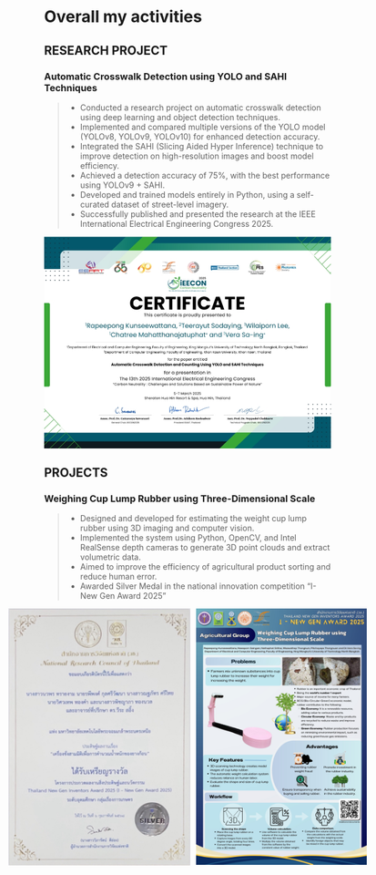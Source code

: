 # **Overall my activities**

## **RESEARCH  PROJECT**
### **Automatic Crosswalk Detection using YOLO and SAHI Techniques**
> * Conducted a research project on automatic crosswalk detection using deep learning and object detection techniques.
> * Implemented and compared multiple versions of the YOLO model (YOLOv8, YOLOv9, YOLOv10) for enhanced detection accuracy.
> * Integrated the SAHI (Slicing Aided Hyper Inference) technique to improve detection on high-resolution images and boost model efficiency.
> * Achieved a detection accuracy of 75%, with the best performance using YOLOv9 + SAHI.
> * Developed and trained models entirely in Python, using a self-curated dataset of street-level imagery.
> * Successfully published and presented the research at the IEEE International Electrical Engineering Congress 2025.
<div style="display: flex; justify-content: center; gap: 10px;">
    <img src="IEECON2025/001certificate.jpeg" alt="alt text" width="600" hight="500"/>
</div>

<!-- <img src="https://down-th.img.susercontent.com/file/2d431651e8a1ff4c764c31175255ff30" width="150" />
<img src="https://down-th.img.susercontent.com/file/2d431651e8a1ff4c764c31175255ff30" width="150" />
<img src="https://down-th.img.susercontent.com/file/2d431651e8a1ff4c764c31175255ff30" width="150" /> -->

## **PROJECTS**
### **Weighing Cup Lump Rubber using Three-Dimensional Scale**
>* Designed and developed for estimating the weight cup lump rubber using 3D imaging and computer vision.
>* Implemented the system using Python, OpenCV, and Intel RealSense depth cameras to generate 3D point clouds and extract volumetric data.
>* Aimed to improve the efficiency of agricultural product sorting and reduce human error.
>* Awarded Silver Medal in the national innovation competition “I-New Gen Award 2025”
<!-- 
<img src="I_NEW_GEN_AWARD2025/001certificate.png"  width="266" /> 
<img src="I_NEW_GEN_AWARD2025/002poster.jpg"  width="250" /> -->

<div style="display: flex; gap: 10px; align-items: flex-start; justify-content: center; ">
  <img src="I_NEW_GEN_AWARD2025/001certificate.png" width="320" />
  <img src="I_NEW_GEN_AWARD2025/002poster.jpg" width="300" />
</div>